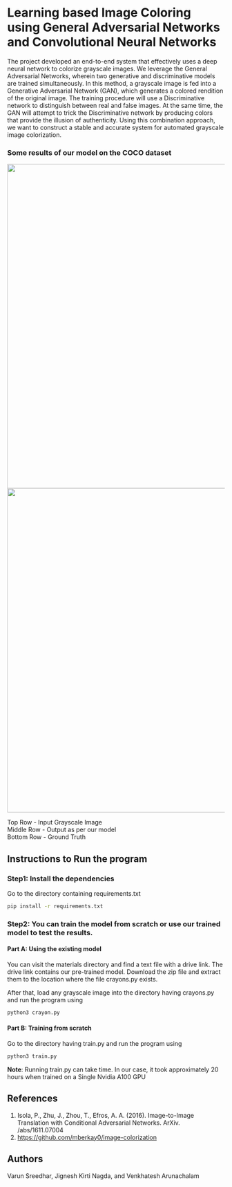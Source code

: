 # Learning based Image Coloring using General Adversarial Networks and Convolutional Neural Networks
The project developed an end-to-end system that effectively uses a deep neural network to colorize grayscale images. We leverage the General Adversarial Networks, wherein two generative and discriminative models are trained simultaneously. In this method, a grayscale image is fed into a Generative Adversarial Network (GAN), which generates a colored rendition of the original image. The training procedure will use a Discriminative network to distinguish between real and false images. At the same time, the GAN will attempt to trick the Discriminative network by producing colors that provide the illusion of authenticity. Using this combination approach, we want to construct a stable and accurate system for automated grayscale image colorization.

### Some results of our model on the COCO dataset
<img src="results/r1.png" width = "750" >
<img src="results/r2.png" width = "750">
  
 Top Row - Input Grayscale Image  
 Middle Row - Output as per our model  
 Bottom Row - Ground Truth

## Instructions to Run the program
### Step1: Install the dependencies
Go to the directory containing requirements.txt 
```bash
pip install -r requirements.txt
```

### Step2: You can train the model from scratch or use our trained model to test the results.
#### Part A: Using the existing model
You can visit the materials directory and find a text file with a drive link. The drive link contains our pre-trained model. Download the zip file and extract them to the location where the file crayons.py exists.

After that, load any grayscale image into the directory having crayons.py and run the program using
```bash
python3 crayon.py
```

#### Part B: Training from scratch
Go to the directory having train.py and run the program using
```bash
python3 train.py
```
**Note**: Running train.py can take time. In our case, it took approximately 20 hours when trained on a Single Nvidia A100 GPU 

## References
1. Isola, P., Zhu, J., Zhou, T., Efros, A. A. (2016). Image-to-Image Translation with Conditional Adversarial Networks. ArXiv. /abs/1611.07004
2. https://github.com/mberkay0/image-colorization

## Authors
Varun Sreedhar, Jignesh Kirti Nagda, and Venkhatesh Arunachalam

